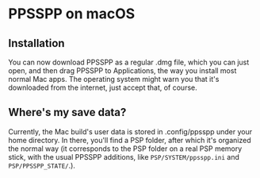 # PPSSPP on macOS

## Installation

You can now download PPSSPP as a regular .dmg file, which you can just open, and then drag PPSSPP to Applications, the way you install most normal Mac apps. The operating system might warn you that it's downloaded from the internet, just accept that, of course.

## Where's my save data?

Currently, the Mac build's user data is stored in .config/ppsspp under your home directory. In there, you'll find a PSP folder, after which it's organized the normal way (it corresponds to the PSP folder on a real PSP memory stick, with the usual PPSSPP additions, like `PSP/SYSTEM/ppsspp.ini` and `PSP/PPSSPP_STATE/`.).
